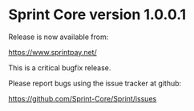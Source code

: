 Sprint Core version 1.0.0.1
==========================

Release is now available from:

  <https://www.sprintpay.net/>

This is a critical bugfix release.

Please report bugs using the issue tracker at github:

  <https://github.com/Sprint-Core/Sprint/issues>


